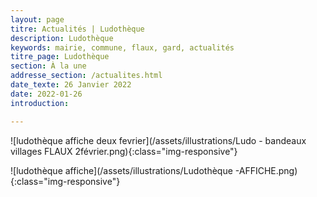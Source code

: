 ```yaml
---
layout: page
titre: Actualités | Ludothèque
description: Ludothèque
keywords: mairie, commune, flaux, gard, actualités
titre_page: Ludothèque
section: À la une
addresse_section: /actualites.html
date_texte: 26 Janvier 2022
date: 2022-01-26
introduction: 

---
```



![ludothèque affiche deux fevrier](/assets/illustrations/Ludo - bandeaux villages FLAUX 2février.png){:class="img-responsive"} 

![ludothèque affiche](/assets/illustrations/Ludothèque -AFFICHE.png){:class="img-responsive"}
